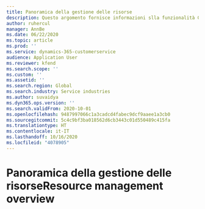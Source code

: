 ```yaml
---
title: Panoramica della gestione delle risorse
description: Questo argomento fornisce informazioni slla funzionalità Gestione delle risorse in Dynamics 365 Project Operations.
author: ruhercul
manager: AnnBe
ms.date: 06/22/2020
ms.topic: article
ms.prod: ''
ms.service: dynamics-365-customerservice
audience: Application User
ms.reviewer: kfend
ms.search.scope: ''
ms.custom: ''
ms.assetid: ''
ms.search.region: Global
ms.search.industry: Service industries
ms.author: suvaidya
ms.dyn365.ops.version: ''
ms.search.validFrom: 2020-10-01
ms.openlocfilehash: 9487997066c1a3cadcd4fabec9dcf9aaee1a3cb0
ms.sourcegitcommit: 5c4c9bf3ba018562d6cb3443c01d550489c415fa
ms.translationtype: HT
ms.contentlocale: it-IT
ms.lasthandoff: 10/16/2020
ms.locfileid: "4078905"
---
```

# <a name="resource-management-overview"></a><span data-ttu-id="99620-103">Panoramica della gestione delle risorse</span><span class="sxs-lookup"><span data-stu-id="99620-103">Resource management overview</span></span>
